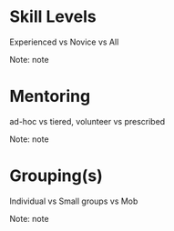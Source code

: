 # Skill Levels

Experienced vs Novice vs All

Note:
note


# Mentoring

ad-hoc vs tiered, volunteer vs prescribed

Note:
note


# Grouping(s)

Individual vs Small groups vs Mob

Note:
note
